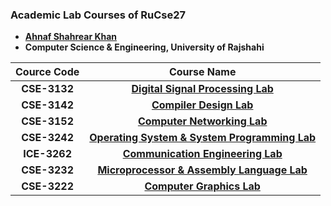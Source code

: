 ### Academic Lab Courses of RuCse27
- **[Ahnaf Shahrear Khan](https://github.com/ahnafshahrear)**
- **Computer Science & Engineering, University of Rajshahi**

| Cource Code | Course Name |
| :---:       |:---:        |
| **CSE-3132** | **[Digital Signal Processing Lab](https://github.com/ahnafshahrear/Digital-Signal-Processing-Lab)** |
| **CSE-3142** | **[Compiler Design Lab](https://github.com/ahnafshahrear/Compiler-Design)** |
| **CSE-3152** | **[Computer Networking Lab](https://github.com/ahnafshahrear/Java-Socket-Programming)**|
| **CSE-3242** | **[Operating System & System Programming Lab](https://github.com/ahnafshahrear/Operating-System-Lab)** |
| **ICE-3262** | **[Communication Engineering Lab](https://github.com/ahnafshahrear/Communication-Engineering-Lab)** |
| **CSE-3232** | **[Microprocessor & Assembly Language Lab](https://github.com/ahnafshahrear/Microprocessor-And-Assembly-Language-Lab)** |
| **CSE-3222** | **[Computer Graphics Lab](https://github.com/ahnafshahrear/Computer-Graphics-Lab)** |

